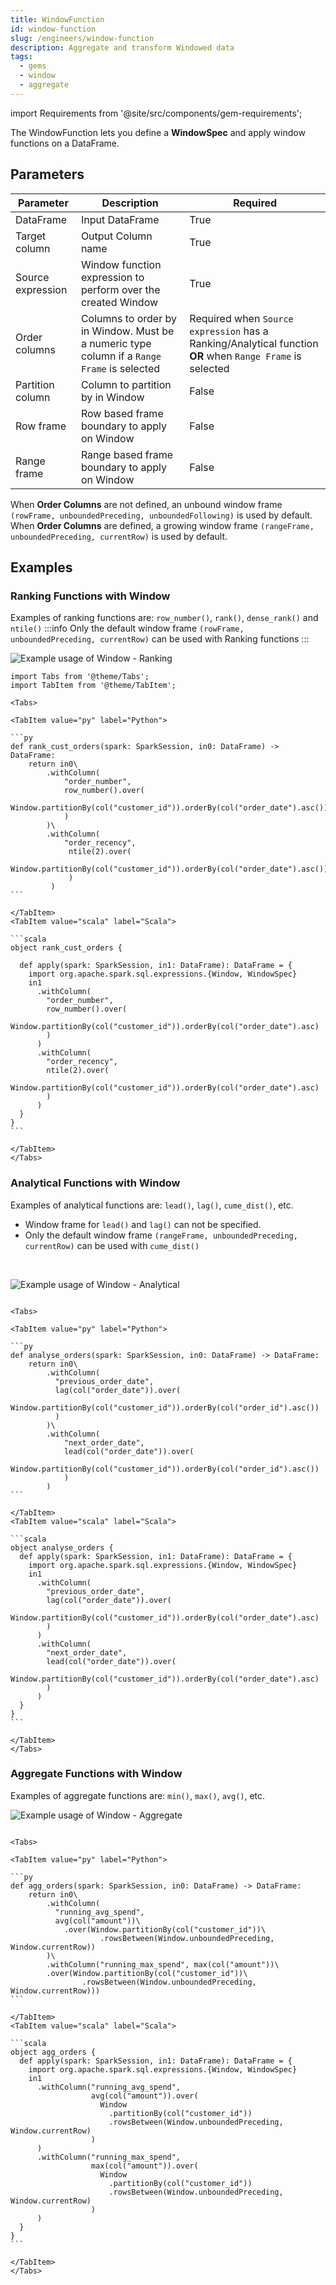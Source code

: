 ```yaml
---
title: WindowFunction
id: window-function
slug: /engineers/window-function
description: Aggregate and transform Windowed data
tags:
  - gems
  - window
  - aggregate
---
```


import Requirements from '@site/src/components/gem-requirements';

<Requirements
  python_package_name="ProphecySparkBasicsPython"
  python_package_version="0.0.1+"
  scala_package_name="ProphecySparkBasicsScala"
  scala_package_version="0.0.1+"
  scala_lib=""
  python_lib=""
  uc_single="14.3+"
  uc_shared="14.3+"
  livy="3.0.1+"
/>

The WindowFunction lets you define a **WindowSpec** and apply window functions on a DataFrame.

## Parameters

| Parameter         | Description                                                                                 | Required                                                                                                  |
| ----------------- | ------------------------------------------------------------------------------------------- | --------------------------------------------------------------------------------------------------------- |
| DataFrame         | Input DataFrame                                                                             | True                                                                                                      |
| Target column     | Output Column name                                                                          | True                                                                                                      |
| Source expression | Window function expression to perform over the created Window                               | True                                                                                                      |
| Order columns     | Columns to order by in Window. Must be a numeric type column if a `Range Frame` is selected | Required when `Source expression` has a Ranking/Analytical function **OR** when `Range Frame` is selected |
| Partition column  | Column to partition by in Window                                                            | False                                                                                                     |
| Row frame         | Row based frame boundary to apply on Window                                                 | False                                                                                                     |
| Range frame       | Range based frame boundary to apply on Window                                               | False                                                                                                     |

When **Order Columns** are not defined, an unbound window frame `(rowFrame, unboundedPreceding, unboundedFollowing)` is used by default.
When **Order Columns** are defined, a growing window frame `(rangeFrame, unboundedPreceding, currentRow)` is used by default.

## Examples

### Ranking Functions with Window

Examples of ranking functions are: `row_number()`, `rank()`, `dense_rank()` and `ntile()`
:::info
Only the default window frame `(rowFrame, unboundedPreceding, currentRow)` can be used with Ranking functions
:::

![Example usage of Window - Ranking](./img/window_eg_ranking.png)

````mdx-code-block
import Tabs from '@theme/Tabs';
import TabItem from '@theme/TabItem';

<Tabs>

<TabItem value="py" label="Python">

```py
def rank_cust_orders(spark: SparkSession, in0: DataFrame) -> DataFrame:
    return in0\
        .withColumn(
            "order_number",
            row_number().over(
                Window.partitionBy(col("customer_id")).orderBy(col("order_date").asc())
            )
        )\
        .withColumn(
            "order_recency",
             ntile(2).over(
                 Window.partitionBy(col("customer_id")).orderBy(col("order_date").asc())
             )
         )
```

</TabItem>
<TabItem value="scala" label="Scala">

```scala
object rank_cust_orders {

  def apply(spark: SparkSession, in1: DataFrame): DataFrame = {
    import org.apache.spark.sql.expressions.{Window, WindowSpec}
    in1
      .withColumn(
        "order_number",
        row_number().over(
          Window.partitionBy(col("customer_id")).orderBy(col("order_date").asc)
        )
      )
      .withColumn(
        "order_recency",
        ntile(2).over(
          Window.partitionBy(col("customer_id")).orderBy(col("order_date").asc)
        )
      )
  }
}
```

</TabItem>
</Tabs>

````

### Analytical Functions with Window

Examples of analytical functions are: `lead()`, `lag()`, `cume_dist()`, etc.

- Window frame for `lead()` and `lag()` can not be specified.
- Only the default window frame `(rangeFrame, unboundedPreceding, currentRow)` can be used with `cume_dist()`

<br />

![Example usage of Window - Analytical](./img/window_eg_analytical.png)

````mdx-code-block

<Tabs>

<TabItem value="py" label="Python">

```py
def analyse_orders(spark: SparkSession, in0: DataFrame) -> DataFrame:
    return in0\
        .withColumn(
          "previous_order_date",
          lag(col("order_date")).over(
            Window.partitionBy(col("customer_id")).orderBy(col("order_id").asc())
          )
        )\
        .withColumn(
            "next_order_date",
            lead(col("order_date")).over(
                Window.partitionBy(col("customer_id")).orderBy(col("order_id").asc())
            )
        )
```

</TabItem>
<TabItem value="scala" label="Scala">

```scala
object analyse_orders {
  def apply(spark: SparkSession, in1: DataFrame): DataFrame = {
    import org.apache.spark.sql.expressions.{Window, WindowSpec}
    in1
      .withColumn(
        "previous_order_date",
        lag(col("order_date")).over(
          Window.partitionBy(col("customer_id")).orderBy(col("order_date").asc)
        )
      )
      .withColumn(
        "next_order_date",
        lead(col("order_date")).over(
          Window.partitionBy(col("customer_id")).orderBy(col("order_date").asc)
        )
      )
  }
}
```

</TabItem>
</Tabs>

````

### Aggregate Functions with Window

Examples of aggregate functions are: `min()`, `max()`, `avg()`, etc.

![Example usage of Window - Aggregate](./img/window_eg_agg.png)

````mdx-code-block

<Tabs>

<TabItem value="py" label="Python">

```py
def agg_orders(spark: SparkSession, in0: DataFrame) -> DataFrame:
    return in0\
        .withColumn(
          "running_avg_spend",
          avg(col("amount"))\
            .over(Window.partitionBy(col("customer_id"))\
                    .rowsBetween(Window.unboundedPreceding, Window.currentRow))
        )\
        .withColumn("running_max_spend", max(col("amount"))\
        .over(Window.partitionBy(col("customer_id"))\
                .rowsBetween(Window.unboundedPreceding, Window.currentRow)))
```

</TabItem>
<TabItem value="scala" label="Scala">

```scala
object agg_orders {
  def apply(spark: SparkSession, in1: DataFrame): DataFrame = {
    import org.apache.spark.sql.expressions.{Window, WindowSpec}
    in1
      .withColumn("running_avg_spend",
                  avg(col("amount")).over(
                    Window
                      .partitionBy(col("customer_id"))
                      .rowsBetween(Window.unboundedPreceding, Window.currentRow)
                  )
      )
      .withColumn("running_max_spend",
                  max(col("amount")).over(
                    Window
                      .partitionBy(col("customer_id"))
                      .rowsBetween(Window.unboundedPreceding, Window.currentRow)
                  )
      )
  }
}
```

</TabItem>
</Tabs>

````
